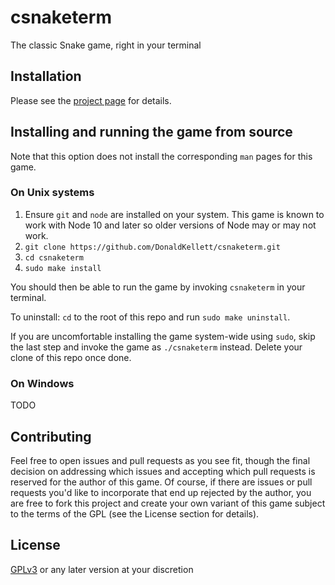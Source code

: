 # csnaketerm

The classic Snake game, right in your terminal

## Installation

Please see the [project page](https://donaldkellett.github.io/csnaketerm) for details.

## Installing and running the game from source

Note that this option does not install the corresponding `man` pages for this game.

### On Unix systems

1. Ensure `git` and `node` are installed on your system. This game is known to work with Node 10 and later so older versions of Node may or may not work.
1. `git clone https://github.com/DonaldKellett/csnaketerm.git`
1. `cd csnaketerm`
1. `sudo make install`

You should then be able to run the game by invoking `csnaketerm` in your terminal.

To uninstall: `cd` to the root of this repo and run `sudo make uninstall`.

If you are uncomfortable installing the game system-wide using `sudo`, skip the last step and invoke the game as `./csnaketerm` instead. Delete your clone of this repo once done.

### On Windows

TODO

## Contributing

Feel free to open issues and pull requests as you see fit, though the final decision on addressing which issues and accepting which pull requests is reserved for the author of this game. Of course, if there are issues or pull requests you'd like to incorporate that end up rejected by the author, you are free to fork this project and create your own variant of this game subject to the terms of the GPL (see the License section for details).

## License

[GPLv3](./LICENSE) or any later version at your discretion
